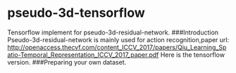 # pseudo-3d-tensorflow
Tensorflow implement for pseudo-3d-residual-network.
###Introduction
Pseudo-3d-residual-network is mainly used for action recognition,paper url:
http://openaccess.thecvf.com/content_ICCV_2017/papers/Qiu_Learning_Spatio-Temporal_Representation_ICCV_2017_paper.pdf
Here is the tensorflow version.
###Preparing your own dataset.
